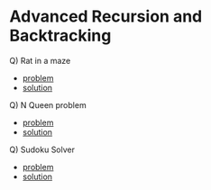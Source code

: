 # Advanced Recursion and Backtracking

Q) Rat in a maze

- [problem](https://www.codingninjas.com/studio/problems/rat-in-a-maze_1215030?topList=love-babbar-dsa-sheet-problems&leftPanelTab=0&utm_source=youtube&utm_medium=affiliate&utm_campaign=Lovebabbar)
- [solution](./ratInAmaze.cpp)

Q) N Queen problem

- [problem](https://www.codingninjas.com/studio/problems/the-n-queens-puzzle_981286?topList=love-babbar-dsa-sheet-problems&leftPanelTab=0&utm_source=youtube&utm_medium=affiliate&utm_campaign=Lovebabbar)
- [solution](./nQueen.cpp)

Q) Sudoku Solver

- [problem](https://www.codingninjas.com/studio/problems/sudoku-solver_699919?leftPanelTab=0&utm_source=youtube&utm_medium=affiliate&utm_campaign=Lovebabbar)
- [solution](./sudokuSolver.cpp)
